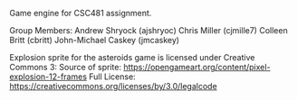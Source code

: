Game engine for CSC481 assignment.

Group Members:
    Andrew Shryock      (ajshryoc)
    Chris Miller        (cjmille7)
    Colleen Britt       (cbritt)
    John-Michael Caskey (jmcaskey)


Explosion sprite for the asteroids game is licensed under Creative Commons 3:
    Source of sprite: https://opengameart.org/content/pixel-explosion-12-frames
    Full License: https://creativecommons.org/licenses/by/3.0/legalcode

